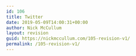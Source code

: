 ```yaml
---
id: 106
title: Twitter
date: 2019-05-09T14:00:31+00:00
author: Nick McCullum
layout: revision
guid: https://nickmccullum.com/105-revision-v1/
permalink: /105-revision-v1/
---
```


